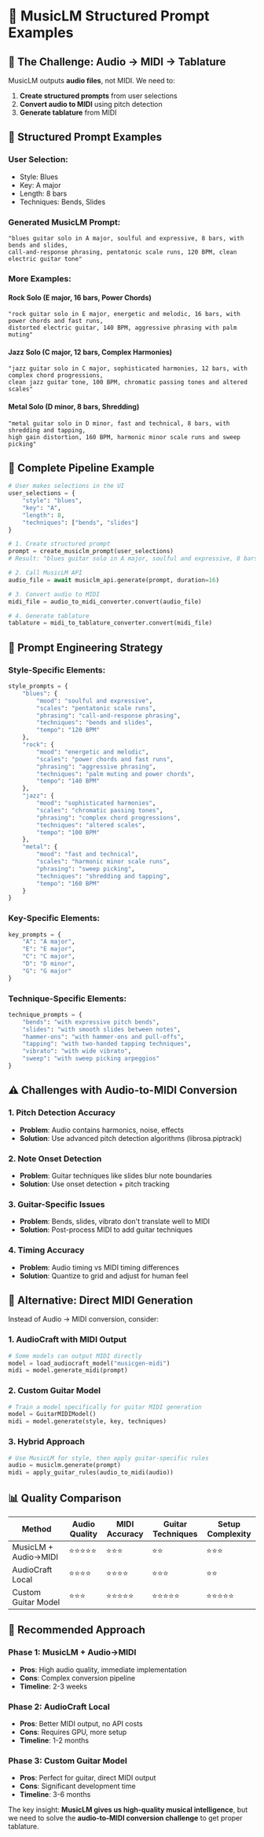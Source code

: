 # 🎵 MusicLM Structured Prompt Examples

## 🎯 **The Challenge: Audio → MIDI → Tablature**

MusicLM outputs **audio files**, not MIDI. We need to:
1. **Create structured prompts** from user selections
2. **Convert audio to MIDI** using pitch detection
3. **Generate tablature** from MIDI

## 📝 **Structured Prompt Examples**

### **User Selection:**
- Style: Blues
- Key: A major
- Length: 8 bars
- Techniques: Bends, Slides

### **Generated MusicLM Prompt:**
```
"blues guitar solo in A major, soulful and expressive, 8 bars, with bends and slides, 
call-and-response phrasing, pentatonic scale runs, 120 BPM, clean electric guitar tone"
```

### **More Examples:**

#### **Rock Solo (E major, 16 bars, Power Chords)**
```
"rock guitar solo in E major, energetic and melodic, 16 bars, with power chords and fast runs, 
distorted electric guitar, 140 BPM, aggressive phrasing with palm muting"
```

#### **Jazz Solo (C major, 12 bars, Complex Harmonies)**
```
"jazz guitar solo in C major, sophisticated harmonies, 12 bars, with complex chord progressions, 
clean jazz guitar tone, 100 BPM, chromatic passing tones and altered scales"
```

#### **Metal Solo (D minor, 8 bars, Shredding)**
```
"metal guitar solo in D minor, fast and technical, 8 bars, with shredding and tapping, 
high gain distortion, 160 BPM, harmonic minor scale runs and sweep picking"
```

## 🔄 **Complete Pipeline Example**

```python
# User makes selections in the UI
user_selections = {
    "style": "blues",
    "key": "A",
    "length": 8,
    "techniques": ["bends", "slides"]
}

# 1. Create structured prompt
prompt = create_musiclm_prompt(user_selections)
# Result: "blues guitar solo in A major, soulful and expressive, 8 bars, with bends and slides..."

# 2. Call MusicLM API
audio_file = await musiclm_api.generate(prompt, duration=16)

# 3. Convert audio to MIDI
midi_file = audio_to_midi_converter.convert(audio_file)

# 4. Generate tablature
tablature = midi_to_tablature_converter.convert(midi_file)
```

## 🎼 **Prompt Engineering Strategy**

### **Style-Specific Elements:**
```python
style_prompts = {
    "blues": {
        "mood": "soulful and expressive",
        "scales": "pentatonic scale runs",
        "phrasing": "call-and-response phrasing",
        "techniques": "bends and slides",
        "tempo": "120 BPM"
    },
    "rock": {
        "mood": "energetic and melodic",
        "scales": "power chords and fast runs",
        "phrasing": "aggressive phrasing",
        "techniques": "palm muting and power chords",
        "tempo": "140 BPM"
    },
    "jazz": {
        "mood": "sophisticated harmonies",
        "scales": "chromatic passing tones",
        "phrasing": "complex chord progressions",
        "techniques": "altered scales",
        "tempo": "100 BPM"
    },
    "metal": {
        "mood": "fast and technical",
        "scales": "harmonic minor scale runs",
        "phrasing": "sweep picking",
        "techniques": "shredding and tapping",
        "tempo": "160 BPM"
    }
}
```

### **Key-Specific Elements:**
```python
key_prompts = {
    "A": "A major",
    "E": "E major", 
    "C": "C major",
    "D": "D minor",
    "G": "G major"
}
```

### **Technique-Specific Elements:**
```python
technique_prompts = {
    "bends": "with expressive pitch bends",
    "slides": "with smooth slides between notes",
    "hammer-ons": "with hammer-ons and pull-offs",
    "tapping": "with two-handed tapping techniques",
    "vibrato": "with wide vibrato",
    "sweep": "with sweep picking arpeggios"
}
```

## ⚠️ **Challenges with Audio-to-MIDI Conversion**

### **1. Pitch Detection Accuracy**
- **Problem**: Audio contains harmonics, noise, effects
- **Solution**: Use advanced pitch detection algorithms (librosa.piptrack)

### **2. Note Onset Detection**
- **Problem**: Guitar techniques like slides blur note boundaries
- **Solution**: Use onset detection + pitch tracking

### **3. Guitar-Specific Issues**
- **Problem**: Bends, slides, vibrato don't translate well to MIDI
- **Solution**: Post-process MIDI to add guitar techniques

### **4. Timing Accuracy**
- **Problem**: Audio timing vs MIDI timing differences
- **Solution**: Quantize to grid and adjust for human feel

## 🎯 **Alternative: Direct MIDI Generation**

Instead of Audio → MIDI conversion, consider:

### **1. AudioCraft with MIDI Output**
```python
# Some models can output MIDI directly
model = load_audiocraft_model("musicgen-midi")
midi = model.generate_midi(prompt)
```

### **2. Custom Guitar Model**
```python
# Train a model specifically for guitar MIDI generation
model = GuitarMIDIModel()
midi = model.generate(style, key, techniques)
```

### **3. Hybrid Approach**
```python
# Use MusicLM for style, then apply guitar-specific rules
audio = musiclm.generate(prompt)
midi = apply_guitar_rules(audio_to_midi(audio))
```

## 📊 **Quality Comparison**

| Method | Audio Quality | MIDI Accuracy | Guitar Techniques | Setup Complexity |
|--------|---------------|---------------|-------------------|------------------|
| MusicLM + Audio→MIDI | ⭐⭐⭐⭐⭐ | ⭐⭐⭐ | ⭐⭐ | ⭐⭐⭐ |
| AudioCraft Local | ⭐⭐⭐⭐ | ⭐⭐⭐⭐ | ⭐⭐⭐ | ⭐⭐ |
| Custom Guitar Model | ⭐⭐⭐ | ⭐⭐⭐⭐⭐ | ⭐⭐⭐⭐⭐ | ⭐⭐⭐⭐⭐ |

## 🚀 **Recommended Approach**

### **Phase 1: MusicLM + Audio→MIDI**
- **Pros**: High audio quality, immediate implementation
- **Cons**: Complex conversion pipeline
- **Timeline**: 2-3 weeks

### **Phase 2: AudioCraft Local**
- **Pros**: Better MIDI output, no API costs
- **Cons**: Requires GPU, more setup
- **Timeline**: 1-2 months

### **Phase 3: Custom Guitar Model**
- **Pros**: Perfect for guitar, direct MIDI output
- **Cons**: Significant development time
- **Timeline**: 3-6 months

The key insight: **MusicLM gives us high-quality musical intelligence**, but we need to solve the **audio-to-MIDI conversion challenge** to get proper tablature. 